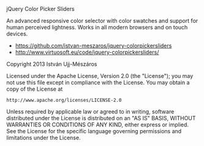 jQuery Color Picker Sliders

An advanced responsive color selector with color swatches and support for human perceived lightness. Works in all modern browsers and on touch devices.

- https://github.com/istvan-meszaros/jquery-colorpickersliders
- http://www.virtuosoft.eu/code/jquery-colorpickersliders/

Copyright 2013 István Ujj-Mészáros

Licensed under the Apache License, Version 2.0 (the "License");
you may not use this file except in compliance with the License.
You may obtain a copy of the License at

    http://www.apache.org/licenses/LICENSE-2.0

Unless required by applicable law or agreed to in writing, software
distributed under the License is distributed on an "AS IS" BASIS,
WITHOUT WARRANTIES OR CONDITIONS OF ANY KIND, either express or implied.
See the License for the specific language governing permissions and
limitations under the License.
